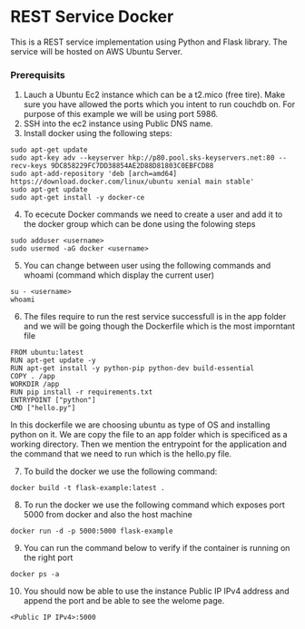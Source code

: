 # REST Service Docker
This is a REST service implementation using Python and Flask library. The service will be hosted on AWS Ubuntu Server. 

### Prerequisits
1. Lauch a Ubuntu Ec2 instance which can be a t2.mico (free tire). Make sure you have allowed the ports which you intent to run couchdb on. For purpose of this example we will be using port 5986.
2. SSH into the ec2 instance using Public DNS name. 
3. Install docker using the following steps: 
```
sudo apt-get update
sudo apt-key adv --keyserver hkp://p80.pool.sks-keyservers.net:80 --recv-keys 9DC858229FC7DD38854AE2D88D81803C0EBFCD88
sudo apt-add-repository 'deb [arch=amd64] https://download.docker.com/linux/ubuntu xenial main stable'
sudo apt-get update
sudo apt-get install -y docker-ce
```
4. To ececute Docker commands we need to create a user and add it to the docker group which can be done using the folowing steps
```
sudo adduser <username>
sudo usermod -aG docker <username>
```
5. You can change between user using the following commands and whoami (command which display the current user) 
```
su - <username>
whoami
```
6. The files require to run the rest service successfull is in the app folder and we will be going though the Dockerfile which is the most imporntant file
```
FROM ubuntu:latest
RUN apt-get update -y
RUN apt-get install -y python-pip python-dev build-essential
COPY . /app
WORKDIR /app
RUN pip install -r requirements.txt
ENTRYPOINT ["python"]
CMD ["hello.py"]
```
In this dockerfile we are choosing ubuntu as type of OS and installing python on it. We are copy the file to an app folder which is specificed as a working directory. Then we mention the entrypoint for the application and the command that we need to run which is the hello.py file. 

7. To build the docker we use the following command: 
```
docker build -t flask-example:latest .
```

8. To run the docker we use the following command which exposes port 5000 from docker and also the host machine 
```
docker run -d -p 5000:5000 flask-example
```

9. You can run the command below to verify if the container is running on the right port 
```
docker ps -a 
``` 

10. You should now be able to use the instance Public IP IPv4 address and append the port and be able to see the welome page.
```
<Public IP IPv4>:5000
```

